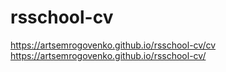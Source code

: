 # rsschool-cv
https://artsemrogovenko.github.io/rsschool-cv/cv  
https://artsemrogovenko.github.io/rsschool-cv/

